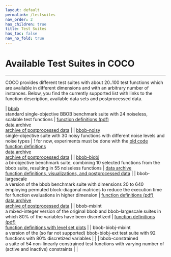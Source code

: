 ```yaml
---
layout: default
permalink: /testsuites
nav_order: 2
has_children: true
title: Test Suites
has_toc: false
nav_no_fold: true
---
```



# Available Test Suites in COCO

---

COCO provides different test suites with about 20..100 test functions which are available in different dimensions and with an arbitrary number of instances. Below, you find the currently supported list with links to the function description, available data sets and postprocessed data.


| [bbob](testsuites/bbob) <br /> standard single-objective BBOB benchmark suite with 24 noiseless, scalable test functions             | [function definitions (pdf)](https://numbbo.github.io/gforge/downloads/download16.00/bbobdocfunctions.pdf)<br />[data archive](https://numbbo.github.io/data-archive/bbob/)<br />[archive of postprocessed data](https://numbbo.github.io/ppdata-archive/)        |
| [bbob-noisy](testsuites/bbob-noisy)<br />single-objective suite with 30 noisy functions with different noise levels and noise types  | !  for now, experiments must be done with the [old code](oldcode/bboball15.03.tar.gz) <br/> [function definitions](https://hal.inria.fr/inria-00369466/document) <br /> [data archive](https://numbbo.github.io/data-archive/bbob-noisy/) <br /> [archive of postprocessed data](https://numbbo.github.io/ppdata-archive/) |
| [bbob-biobj](testsuites/bbob-biobj) <br /> a bi-objective benchmark suite, combining 10 selected functions from the bbob suite, resulting in 55 noiseless functions | [data archive](https://numbbo.github.io/data-archive/bbob-biobj) <br /> [function definitions, visualizations, and postprocessed data](https://numbbo.github.io/bbob-biobj/) |
| bbob-largescale <br /> a version of the bbob benchmark suite with dimensions 20 to 640<br />employing permuted block-diagonal matrices to reduce the execution time for function evaluations in higher dimension | [function definitions (pdf)](https://arxiv.org/pdf/1903.06396.pdf) <br /> [data archive](https://numbbo.github.io/data-archive/bbob-largescale/) <br /> [archive of postprocessed data](https://numbbo.github.io/ppdata-archive/) |
| bbob-mixint <br /> a mixed-integer version of the original bbob and bbob-largescale suites in which 80% of the variables have been discretized | [function definitions (pdf)](https://arxiv.org/pdf/1903.06396.pdf) <br /> [function definitions with level set plots](https://numbbo.github.io/gforge/preliminary-bbob-mixint-documentation/bbob-mixint-doc.pdf) |
| bbob-biobj-mixint <br /> a version of the (so far not supported) bbob-biobj-ext test suite with 92 functions with 80% discretized variables | |
| bbob-constrained <br /> a suite of 54 non-linearly constrained test functions with varying number of (active and inactive) constraints | |





<link rel="stylesheet" href="{{ '/assets/css/custom.css' | relative_url }}"/>
